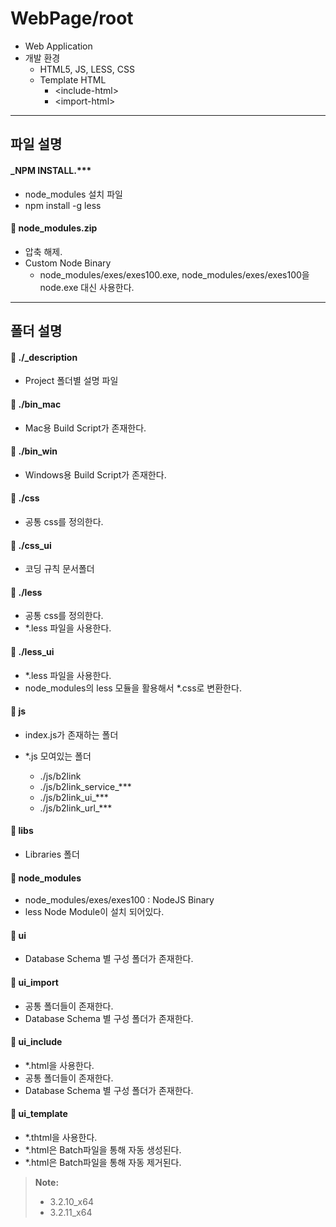 **WebPage/root**
===================

* Web Application
* 개발 환경
	* HTML5, JS, LESS, CSS
	* Template HTML
		* \<include-html></include-html>
		* \<import-html></import-html>

-------------
파일 설명
-------------

#### _NPM INSTALL.***
 * node_modules 설치 파일
 * npm install -g less

#### :file_folder: node_modules.zip
 * 압축 해제.
 * Custom Node Binary
	* node_modules/exes/exes100.exe, node_modules/exes/exes100을 node.exe 대신 사용한다.

-------------
폴더 설명
-------------

#### :open_file_folder: ./_description
 * Project 폴더별 설명 파일


#### :open_file_folder: ./bin_mac
 * Mac용 Build Script가 존재한다.


#### :open_file_folder: ./bin_win
 * Windows용 Build Script가 존재한다.


#### :open_file_folder: ./css
 * 공통 css를 정의한다.


#### :open_file_folder: ./css_ui
 * 코딩 규칙 문서폴더


#### :open_file_folder: ./less
 * 공통 css를 정의한다.
 * *.less 파일을 사용한다.


#### :open_file_folder: ./less_ui
 * *.less 파일을 사용한다.
 * node_modules의 less 모듈을 활용해서 *.css로 변환한다.


#### :open_file_folder: js
 * index.js가 존재하는 폴더

 * *.js 모여있는 폴더
	* ./js/b2link
	* ./js/b2link_service_***
	* ./js/b2link_ui_***
	* ./js/b2link_url_***


#### :open_file_folder: libs
 * Libraries 폴더


#### :open_file_folder: node_modules
 * node_modules/exes/exes100 : NodeJS Binary
 * less Node Module이 설치 되어있다.


#### :open_file_folder: ui
 * Database Schema 별 구성 폴더가 존재한다.


#### :open_file_folder: ui_import
 * 공통 폴더들이 존재한다.
 * Database Schema 별 구성 폴더가 존재한다.


#### :open_file_folder: ui_include
 * *.html을 사용한다.
 * 공통 폴더들이 존재한다.
 * Database Schema 별 구성 폴더가 존재한다.


#### :open_file_folder: ui_template
 * *.thtml을 사용한다.
 * *.html은 Batch파일을 통해 자동 생성된다.
 * *.html은 Batch파일을 통해 자동 제거된다.

> **Note:**
> - 3.2.10_x64
> - 3.2.11_x64